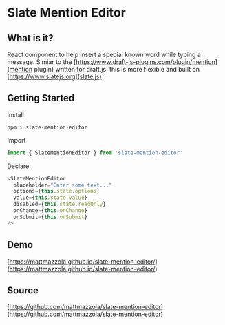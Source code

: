# Slate Mention Editor

## What is it?

React component to help insert a special known word while typing a message. Simiar to the [https://www.draft-js-plugins.com/plugin/mention](mention plugin) written for draft.js, this is more flexible and built on [https://www.slatejs.org](slate.js)

## Getting Started

Install

```
npm i slate-mention-editor
```

Import

```typescript
import { SlateMentionEditor } from 'slate-mention-editor'
```

Declare

```typescript
<SlateMentionEditor
  placeholder="Enter some text..."
  options={this.state.options}
  value={this.state.value}
  disabled={this.state.readOnly}
  onChange={this.onChange}
  onSubmit={this.onSubmit}
/>
```

## Demo

[https://mattmazzola.github.io/slate-mention-editor/]
(https://mattmazzola.github.io/slate-mention-editor/)

## Source

[https://github.com/mattmazzola/slate-mention-editor]
(https://github.com/mattmazzola/slate-mention-editor)